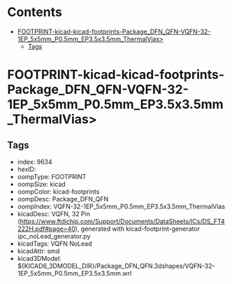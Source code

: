



Contents
========

* [FOOTPRINT-kicad-kicad-footprints-Package_DFN_QFN-VQFN-32-1EP_5x5mm_P0.5mm_EP3.5x3.5mm_ThermalVias>](#footprint-kicad-kicad-footprints-package_dfn_qfn-vqfn-32-1ep_5x5mm_p05mm_ep35x35mm_thermalvias)
	* [Tags](#tags)

# FOOTPRINT-kicad-kicad-footprints-Package_DFN_QFN-VQFN-32-1EP_5x5mm_P0.5mm_EP3.5x3.5mm_ThermalVias>

## Tags

- index: 9634
- hexID: 
- oompType: FOOTPRINT
- oompSize: kicad
- oompColor: kicad-footprints
- oompDesc: Package_DFN_QFN
- oompIndex: VQFN-32-1EP_5x5mm_P0.5mm_EP3.5x3.5mm_ThermalVias
- kicadDesc: VQFN, 32 Pin (https://www.ftdichip.com/Support/Documents/DataSheets/ICs/DS_FT4222H.pdf#page=40), generated with kicad-footprint-generator ipc_noLead_generator.py
- kicadTags: VQFN NoLead
- kicadAttr: smd
- kicad3DModel: ${KICAD6_3DMODEL_DIR}/Package_DFN_QFN.3dshapes/VQFN-32-1EP_5x5mm_P0.5mm_EP3.5x3.5mm.wrl
